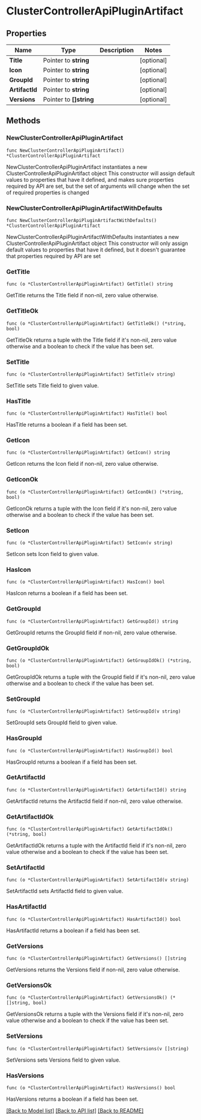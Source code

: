 # ClusterControllerApiPluginArtifact

## Properties

Name | Type | Description | Notes
------------ | ------------- | ------------- | -------------
**Title** | Pointer to **string** |  | [optional] 
**Icon** | Pointer to **string** |  | [optional] 
**GroupId** | Pointer to **string** |  | [optional] 
**ArtifactId** | Pointer to **string** |  | [optional] 
**Versions** | Pointer to **[]string** |  | [optional] 

## Methods

### NewClusterControllerApiPluginArtifact

`func NewClusterControllerApiPluginArtifact() *ClusterControllerApiPluginArtifact`

NewClusterControllerApiPluginArtifact instantiates a new ClusterControllerApiPluginArtifact object
This constructor will assign default values to properties that have it defined,
and makes sure properties required by API are set, but the set of arguments
will change when the set of required properties is changed

### NewClusterControllerApiPluginArtifactWithDefaults

`func NewClusterControllerApiPluginArtifactWithDefaults() *ClusterControllerApiPluginArtifact`

NewClusterControllerApiPluginArtifactWithDefaults instantiates a new ClusterControllerApiPluginArtifact object
This constructor will only assign default values to properties that have it defined,
but it doesn't guarantee that properties required by API are set

### GetTitle

`func (o *ClusterControllerApiPluginArtifact) GetTitle() string`

GetTitle returns the Title field if non-nil, zero value otherwise.

### GetTitleOk

`func (o *ClusterControllerApiPluginArtifact) GetTitleOk() (*string, bool)`

GetTitleOk returns a tuple with the Title field if it's non-nil, zero value otherwise
and a boolean to check if the value has been set.

### SetTitle

`func (o *ClusterControllerApiPluginArtifact) SetTitle(v string)`

SetTitle sets Title field to given value.

### HasTitle

`func (o *ClusterControllerApiPluginArtifact) HasTitle() bool`

HasTitle returns a boolean if a field has been set.

### GetIcon

`func (o *ClusterControllerApiPluginArtifact) GetIcon() string`

GetIcon returns the Icon field if non-nil, zero value otherwise.

### GetIconOk

`func (o *ClusterControllerApiPluginArtifact) GetIconOk() (*string, bool)`

GetIconOk returns a tuple with the Icon field if it's non-nil, zero value otherwise
and a boolean to check if the value has been set.

### SetIcon

`func (o *ClusterControllerApiPluginArtifact) SetIcon(v string)`

SetIcon sets Icon field to given value.

### HasIcon

`func (o *ClusterControllerApiPluginArtifact) HasIcon() bool`

HasIcon returns a boolean if a field has been set.

### GetGroupId

`func (o *ClusterControllerApiPluginArtifact) GetGroupId() string`

GetGroupId returns the GroupId field if non-nil, zero value otherwise.

### GetGroupIdOk

`func (o *ClusterControllerApiPluginArtifact) GetGroupIdOk() (*string, bool)`

GetGroupIdOk returns a tuple with the GroupId field if it's non-nil, zero value otherwise
and a boolean to check if the value has been set.

### SetGroupId

`func (o *ClusterControllerApiPluginArtifact) SetGroupId(v string)`

SetGroupId sets GroupId field to given value.

### HasGroupId

`func (o *ClusterControllerApiPluginArtifact) HasGroupId() bool`

HasGroupId returns a boolean if a field has been set.

### GetArtifactId

`func (o *ClusterControllerApiPluginArtifact) GetArtifactId() string`

GetArtifactId returns the ArtifactId field if non-nil, zero value otherwise.

### GetArtifactIdOk

`func (o *ClusterControllerApiPluginArtifact) GetArtifactIdOk() (*string, bool)`

GetArtifactIdOk returns a tuple with the ArtifactId field if it's non-nil, zero value otherwise
and a boolean to check if the value has been set.

### SetArtifactId

`func (o *ClusterControllerApiPluginArtifact) SetArtifactId(v string)`

SetArtifactId sets ArtifactId field to given value.

### HasArtifactId

`func (o *ClusterControllerApiPluginArtifact) HasArtifactId() bool`

HasArtifactId returns a boolean if a field has been set.

### GetVersions

`func (o *ClusterControllerApiPluginArtifact) GetVersions() []string`

GetVersions returns the Versions field if non-nil, zero value otherwise.

### GetVersionsOk

`func (o *ClusterControllerApiPluginArtifact) GetVersionsOk() (*[]string, bool)`

GetVersionsOk returns a tuple with the Versions field if it's non-nil, zero value otherwise
and a boolean to check if the value has been set.

### SetVersions

`func (o *ClusterControllerApiPluginArtifact) SetVersions(v []string)`

SetVersions sets Versions field to given value.

### HasVersions

`func (o *ClusterControllerApiPluginArtifact) HasVersions() bool`

HasVersions returns a boolean if a field has been set.


[[Back to Model list]](../README.md#documentation-for-models) [[Back to API list]](../README.md#documentation-for-api-endpoints) [[Back to README]](../README.md)


